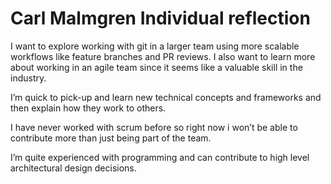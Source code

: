 # Carl Malmgren Individual reflection 

I want to explore working with git in a larger team using more scalable workflows like feature branches and PR reviews. I also want to learn more about working in an agile team since it seems like a valuable skill in the industry.

I’m quick to pick-up and learn new technical concepts and frameworks and then explain how they work to others. 

I have never worked with scrum before so right now i won’t be able to contribute more than just being part of the team.

I’m quite experienced with programming and can contribute to high level architectural design decisions.